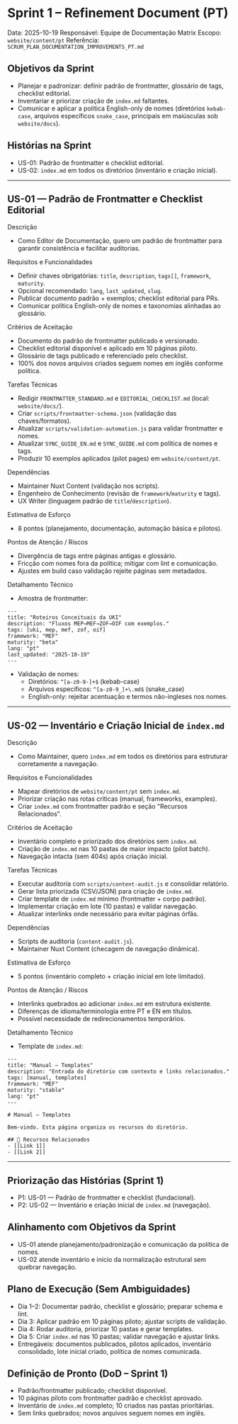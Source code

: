 # Sprint 1 – Refinement Document (PT)

Data: 2025-10-19
Responsável: Equipe de Documentação Matrix
Escopo: `website/content/pt`
Referência: `SCRUM_PLAN_DOCUMENTATION_IMPROVEMENTS_PT.md`

## Objetivos da Sprint
- Planejar e padronizar: definir padrão de frontmatter, glossário de tags, checklist editorial.
- Inventariar e priorizar criação de `index.md` faltantes.
- Comunicar e aplicar a política English-only de nomes (diretórios `kebab-case`, arquivos específicos `snake_case`, principais em maiúsculas sob `website/docs`).

## Histórias na Sprint
- US-01: Padrão de frontmatter e checklist editorial.
- US-02: `index.md` em todos os diretórios (inventário e criação inicial).

---

## US-01 — Padrão de Frontmatter e Checklist Editorial

Descrição
- Como Editor de Documentação, quero um padrão de frontmatter para garantir consistência e facilitar auditorias.

Requisitos e Funcionalidades
- Definir chaves obrigatórias: `title`, `description`, `tags[]`, `framework`, `maturity`.
- Opcional recomendado: `lang`, `last_updated`, `slug`.
- Publicar documento padrão + exemplos; checklist editorial para PRs.
- Comunicar política English-only de nomes e taxonomias alinhadas ao glossário.

Critérios de Aceitação
- Documento do padrão de frontmatter publicado e versionado.
- Checklist editorial disponível e aplicado em 10 páginas piloto.
- Glossário de tags publicado e referenciado pelo checklist.
- 100% dos novos arquivos criados seguem nomes em inglês conforme política.

Tarefas Técnicas
- Redigir `FRONTMATTER_STANDARD.md` e `EDITORIAL_CHECKLIST.md` (local: `website/docs/`).
- Criar `scripts/frontmatter-schema.json` (validação das chaves/formatos).
- Atualizar `scripts/validation-automation.js` para validar frontmatter e nomes.
- Atualizar `SYNC_GUIDE_EN.md` e `SYNC_GUIDE.md` com política de nomes e tags.
- Produzir 10 exemplos aplicados (pilot pages) em `website/content/pt`.

Dependências
- Maintainer Nuxt Content (validação nos scripts).
- Engenheiro de Conhecimento (revisão de `framework`/`maturity` e tags).
- UX Writer (linguagem padrão de `title`/`description`).

Estimativa de Esforço
- 8 pontos (planejamento, documentação, automação básica e pilotos).

Pontos de Atenção / Riscos
- Divergência de tags entre páginas antigas e glossário.
- Fricção com nomes fora da política; mitigar com lint e comunicação.
- Ajustes em build caso validação rejeite páginas sem metadados.

Detalhamento Técnico
- Amostra de frontmatter:
```
---
title: "Roteiros Conceituais da UKI"
description: "Fluxos MEP→MEF→ZOF→OIF com exemplos."
tags: [uki, mep, mef, zof, oif]
framework: "MEF"
maturity: "beta"
lang: "pt"
last_updated: "2025-10-19"
---
```
- Validação de nomes:
  - Diretórios: `^[a-z0-9-]+$` (kebab-case)
  - Arquivos específicos: `^[a-z0-9_]+\.md$` (snake_case)
  - English-only: rejeitar acentuação e termos não-ingleses nos nomes.

---

## US-02 — Inventário e Criação Inicial de `index.md`

Descrição
- Como Maintainer, quero `index.md` em todos os diretórios para estruturar corretamente a navegação.

Requisitos e Funcionalidades
- Mapear diretórios de `website/content/pt` sem `index.md`.
- Priorizar criação nas rotas críticas (manual, frameworks, examples).
- Criar `index.md` com frontmatter padrão e seção "Recursos Relacionados".

Critérios de Aceitação
- Inventário completo e priorizado dos diretórios sem `index.md`.
- Criação de `index.md` nas 10 pastas de maior impacto (pilot batch).
- Navegação intacta (sem 404s) após criação inicial.

Tarefas Técnicas
- Executar auditoria com `scripts/content-audit.js` e consolidar relatório.
- Gerar lista priorizada (CSV/JSON) para criação de `index.md`.
- Criar template de `index.md` mínimo (frontmatter + corpo padrão).
- Implementar criação em lote (10 pastas) e validar navegação.
- Atualizar interlinks onde necessário para evitar páginas órfãs.

Dependências
- Scripts de auditoria (`content-audit.js`).
- Maintainer Nuxt Content (checagem de navegação dinâmica).

Estimativa de Esforço
- 5 pontos (inventário completo + criação inicial em lote limitado).

Pontos de Atenção / Riscos
- Interlinks quebrados ao adicionar `index.md` em estrutura existente.
- Diferenças de idioma/terminologia entre PT e EN em títulos.
- Possível necessidade de redirecionamentos temporários.

Detalhamento Técnico
- Template de `index.md`:
```
---
title: "Manual — Templates"
description: "Entrada do diretório com contexto e links relacionados."
tags: [manual, templates]
framework: "MEF"
maturity: "stable"
lang: "pt"
---

# Manual — Templates

Bem-vindo. Esta página organiza os recursos do diretório.

## 📖 Recursos Relacionados
- [[Link 1]]
- [[Link 2]]
```

---

## Priorização das Histórias (Sprint 1)
- P1: US-01 — Padrão de frontmatter e checklist (fundacional).
- P2: US-02 — Inventário e criação inicial de `index.md` (navegação).

## Alinhamento com Objetivos da Sprint
- US-01 atende planejamento/padronização e comunicação da política de nomes.
- US-02 atende inventário e início da normalização estrutural sem quebrar navegação.

## Plano de Execução (Sem Ambiguidades)
- Dia 1–2: Documentar padrão, checklist e glossário; preparar schema e lint.
- Dia 3: Aplicar padrão em 10 páginas piloto; ajustar scripts de validação.
- Dia 4: Rodar auditoria, priorizar 10 pastas e gerar templates.
- Dia 5: Criar `index.md` nas 10 pastas; validar navegação e ajustar links.
- Entregáveis: documentos publicados, pilotos aplicados, inventário consolidado, lote inicial criado, política de nomes comunicada.

## Definição de Pronto (DoD – Sprint 1)
- Padrão/frontmatter publicado; checklist disponível.
- 10 páginas piloto com frontmatter padrão e checklist aprovado.
- Inventário de `index.md` completo; 10 criados nas pastas prioritárias.
- Sem links quebrados; novos arquivos seguem nomes em inglês.